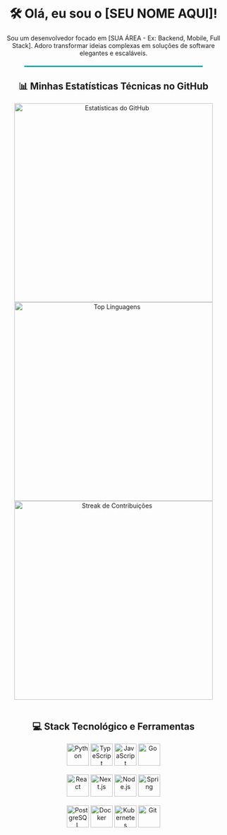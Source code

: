 <div align="center">
  
  <h1>🛠️ Olá, eu sou o [SEU NOME AQUI]!</h1>
  
  <p>Sou um desenvolvedor focado em [SUA ÁREA - Ex: Backend, Mobile, Full Stack]. Adoro transformar ideias complexas em soluções de software elegantes e escaláveis.</p>
  
  <hr style="border: 1px solid #00FFFF; width: 80%; margin: 20px 0;">

</div>

<h2 align="center">📊 Minhas Estatísticas Técnicas no GitHub</h2>

<div align="center">
  
  <a href="https://github.com/SEU_NOME_DE_USUARIO">
    <img 
      src="https://github-readme-stats.vercel.app/api?username=SEU_NOME_DE_USUARIO&show_icons=true&hide_border=true&title_color=00FFFF&icon_color=00FFFF&text_color=FFFFFF&bg_color=0D1117&theme=dark" 
      alt="Estatísticas do GitHub"
      width="450px"
    />
  </a>
  
  <a href="https://github.com/SEU_NOME_DE_USUARIO">
    <img 
      src="https://github-readme-stats.vercel.app/api/top-langs/?username=SEU_NOME_DE_USUARIO&layout=compact&hide_border=true&title_color=00FFFF&text_color=FFFFFF&bg_color=0D1117&theme=dark" 
      alt="Top Linguagens"
      width="450px"
    />
  </a>
  
  <a href="https://github.com/SEU_NOME_DE_USUARIO">
    <img 
      src="https://github-readme-streak-stats.vercel.app/?user=SEU_NOME_DE_USUARIO&theme=midnight-purple&hide_border=true&border=000000" 
      alt="Streak de Contribuições"
      width="450px"
    />
  </a>

</div>

<br>

<h2 align="center">💻 Stack Tecnológico e Ferramentas</h2>

<div align="center">
  
  <img src="https://cdn.jsdelivr.net/gh/devicons/devicon/icons/python/python-original.svg" alt="Python" width="50" height="50"/> 
  <img src="https://cdn.jsdelivr.net/gh/devicons/devicon/icons/typescript/typescript-original.svg" alt="TypeScript" width="50" height="50"/> 
  <img src="https://cdn.jsdelivr.net/gh/devicons/devicon/icons/javascript/javascript-original.svg" alt="JavaScript" width="50" height="50"/> 
  <img src="https://cdn.jsdelivr.net/gh/devicons/devicon/icons/go/go-original.svg" alt="Go" width="50" height="50"/>
  
  <br>
  <br>

  <img src="https://cdn.jsdelivr.net/gh/devicons/devicon/icons/react/react-original.svg" alt="React" width="50" height="50"/> 
  <img src="https://cdn.jsdelivr.net/gh/devicons/devicon/icons/nextjs/nextjs-original.svg" alt="Next.js" width="50" height="50"/>
  <img src="https://cdn.jsdelivr.net/gh/devicons/devicon/icons/nodejs/nodejs-original.svg" alt="Node.js" width="50" height="50"/>
  <img src="https://cdn.jsdelivr.net/gh/devicons/devicon/icons/spring/spring-original.svg" alt="Spring" width="50" height="50"/>
  
  <br>
  <br>

  <img src="https://cdn.jsdelivr.net/gh/devicons/devicon/icons/postgresql/postgresql-original.svg" alt="PostgreSQL" width="50" height="50"/>
  <img src="https://cdn.jsdelivr.net/gh/devicons/devicon/icons/docker/docker-original.svg" alt="Docker" width="50" height="50"/>
  <img src="https://cdn.jsdelivr.net/gh/devicons/devicon/icons/kubernetes/kubernetes-plain.svg" alt="Kubernetes" width="50" height="50"/>
  <img src="https://cdn.jsdelivr.net/gh/devicons/devicon/icons/git/git-original.svg" alt="Git" width="50" height="50"/> 
  
</div>

<br>
